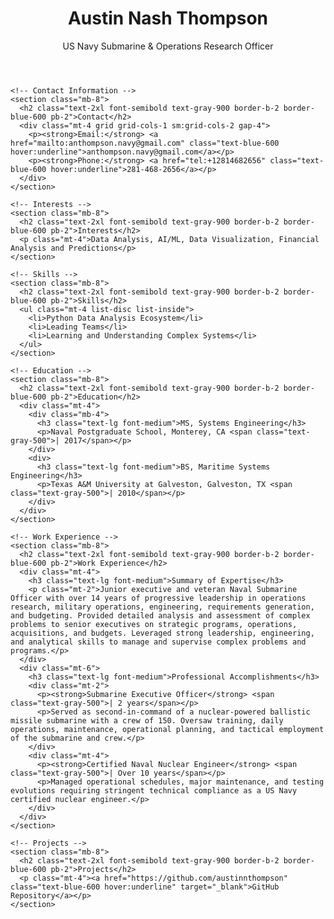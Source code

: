 <!DOCTYPE html>
<html lang="en">
<head>
  <meta charset="UTF-8">
  <meta name="viewport" content="width=device-width, initial-scale=1.0">
  <title>Austin Nash Thompson - Resume</title>
  <script src="https://cdn.tailwindcss.com"></script>
</head>
<body class="bg-gray-100 font-sans text-gray-800">
  <div class="max-w-4xl mx-auto bg-white shadow-lg p-8 my-8 rounded-lg">
    <!-- Header -->
    <header class="text-center mb-8">
      <h1 class="text-4xl font-bold text-gray-900">Austin Nash Thompson</h1>
      <p class="text-lg text-gray-600">US Navy Submarine & Operations Research Officer</p>
    </header>

    <!-- Contact Information -->
    <section class="mb-8">
      <h2 class="text-2xl font-semibold text-gray-900 border-b-2 border-blue-600 pb-2">Contact</h2>
      <div class="mt-4 grid grid-cols-1 sm:grid-cols-2 gap-4">
        <p><strong>Email:</strong> <a href="mailto:anthompson.navy@gmail.com" class="text-blue-600 hover:underline">anthompson.navy@gmail.com</a></p>
        <p><strong>Phone:</strong> <a href="tel:+12814682656" class="text-blue-600 hover:underline">281-468-2656</a></p>
      </div>
    </section>

    <!-- Interests -->
    <section class="mb-8">
      <h2 class="text-2xl font-semibold text-gray-900 border-b-2 border-blue-600 pb-2">Interests</h2>
      <p class="mt-4">Data Analysis, AI/ML, Data Visualization, Financial Analysis and Predictions</p>
    </section>

    <!-- Skills -->
    <section class="mb-8">
      <h2 class="text-2xl font-semibold text-gray-900 border-b-2 border-blue-600 pb-2">Skills</h2>
      <ul class="mt-4 list-disc list-inside">
        <li>Python Data Analysis Ecosystem</li>
        <li>Leading Teams</li>
        <li>Learning and Understanding Complex Systems</li>
      </ul>
    </section>

    <!-- Education -->
    <section class="mb-8">
      <h2 class="text-2xl font-semibold text-gray-900 border-b-2 border-blue-600 pb-2">Education</h2>
      <div class="mt-4">
        <div class="mb-4">
          <h3 class="text-lg font-medium">MS, Systems Engineering</h3>
          <p>Naval Postgraduate School, Monterey, CA <span class="text-gray-500">| 2017</span></p>
        </div>
        <div>
          <h3 class="text-lg font-medium">BS, Maritime Systems Engineering</h3>
          <p>Texas A&M University at Galveston, Galveston, TX <span class="text-gray-500">| 2010</span></p>
        </div>
      </div>
    </section>

    <!-- Work Experience -->
    <section class="mb-8">
      <h2 class="text-2xl font-semibold text-gray-900 border-b-2 border-blue-600 pb-2">Work Experience</h2>
      <div class="mt-4">
        <h3 class="text-lg font-medium">Summary of Expertise</h3>
        <p class="mt-2">Junior executive and veteran Naval Submarine Officer with over 14 years of progressive leadership in operations research, military operations, engineering, requirements generation, and budgeting. Provided detailed analysis and assessment of complex problems to senior executives on strategic programs, operations, acquisitions, and budgets. Leveraged strong leadership, engineering, and analytical skills to manage and supervise complex problems and programs.</p>
      </div>
      <div class="mt-6">
        <h3 class="text-lg font-medium">Professional Accomplishments</h3>
        <div class="mt-2">
          <p><strong>Submarine Executive Officer</strong> <span class="text-gray-500">| 2 years</span></p>
          <p>Served as second-in-command of a nuclear-powered ballistic missile submarine with a crew of 150. Oversaw training, daily operations, maintenance, operational planning, and tactical employment of the submarine and crew.</p>
        </div>
        <div class="mt-4">
          <p><strong>Certified Naval Nuclear Engineer</strong> <span class="text-gray-500">| Over 10 years</span></p>
          <p>Managed operational schedules, major maintenance, and testing evolutions requiring stringent technical compliance as a US Navy certified nuclear engineer.</p>
        </div>
      </div>
    </section>

    <!-- Projects -->
    <section class="mb-8">
      <h2 class="text-2xl font-semibold text-gray-900 border-b-2 border-blue-600 pb-2">Projects</h2>
      <p class="mt-4"><a href="https://github.com/austinnthompson" class="text-blue-600 hover:underline" target="_blank">GitHub Repository</a></p>
    </section>
  </div>
</body>
</html>
